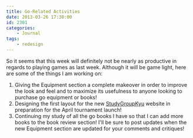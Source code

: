 ```yaml
---
title: Go-Related Activities
date: 2013-03-26 17:30:00
id: 2301
categories:
	- Journal
tags:
	- redesign
---
```


So it seems that this week will definitely not be nearly as productive in regards to playing games as last week. Although it will be game light, here are some of the things I am working on:

1.  <span style="line-height: 13px;">Giving the Equipment section a complete makeover in order to improve the look and feel and to maximize its usefulness to anyone looking to purchase go equipment or books!</span>
2.  Designing the first layout for the new [StudyGroupKyu](http://studygroupkyutournament.webs.com/) website in preparation for the April tournament launch!
3.  Continuing my study of all the go books I have so that I can add more books to the book review section!
I'll be sure to post updates when the new Equipment section are updated for your comments and critiques!